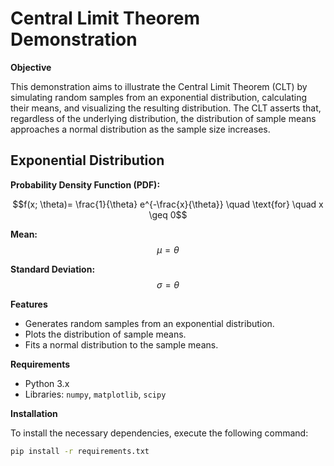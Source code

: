 # Central Limit Theorem Demonstration

**Objective**

This demonstration aims to illustrate the Central Limit Theorem (CLT) by simulating random samples from an exponential distribution, calculating their means, and visualizing the resulting distribution. The CLT asserts that, regardless of the underlying distribution, the distribution of sample means approaches a normal distribution as the sample size increases.


## **Exponential Distribution**

**Probability Density Function (PDF):**

$$f(x; \theta)= \frac{1}{\theta} e^{-\frac{x}{\theta}} \quad \text{for} \quad x \geq 0$$

**Mean:**
  $$\mu = \theta$$

**Standard Deviation:**
  $$\sigma = \theta$$

**Features**

- Generates random samples from an exponential distribution.
- Plots the distribution of sample means.
- Fits a normal distribution to the sample means.

**Requirements**

- Python 3.x
- Libraries: `numpy`, `matplotlib`, `scipy`

**Installation**

To install the necessary dependencies, execute the following command:

```bash
pip install -r requirements.txt
